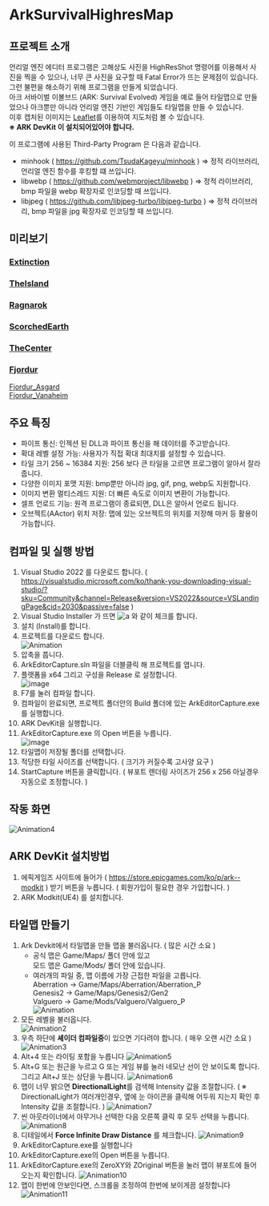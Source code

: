 # ArkSurvivalHighresMap

## 프로젝트 소개
언리얼 엔진 에디터 프로그램은 고해상도 사진을 HighResShot 명령어를 이용해서 사진을 찍을 수 있으나, 
너무 큰 사진을 요구할 때 Fatal Error가 뜨는 문제점이 있습니다.<br>
그런 불편을 해소하기 위해 프로그램을 만들게 되었습니다.<br>
아크 서바이벌 이볼브드 (ARK: Survival Evolved) 게임을 예로 들어 타일맵으로 만들었으나 아크뿐만 아니라 언리얼 엔진 기반인 게임들도 타일맵을 만들 수 있습니다.<br>
이후 캡처된 이미지는 [Leaflet](https://github.com/Leaflet/Leaflet)를 이용하여 지도처럼 볼 수 있습니다.<br>
**※ ARK DevKit 이 설치되어있어야 합니다.**

이 프로그램에 사용된 Third-Party Program 은 다음과 같습니다.
- minhook ( https://github.com/TsudaKageyu/minhook ) => 정적 라이브러리, 언리얼 엔진 함수를 후킹할 떄 쓰입니다.<br>
- libwebp ( https://github.com/webmproject/libwebp ) => 정적 라이브러리, bmp 파일을 webp 확장자로 인코딩할 때 쓰입니다.<br>
- libjpeg ( https://github.com/libjpeg-turbo/libjpeg-turbo ) => 정적 라이브러리, bmp 파일을 jpg 확장자로 인코딩할 때 쓰입니다.<br>

## 미리보기
### [Extinction](http://138.2.51.230:17875/Extinction/)
### [TheIsland](http://138.2.51.230:17875/TheIsland/)
### [Ragnarok](http://138.2.51.230:17875/Ragnarok/)
### [ScorchedEarth](http://138.2.51.230:17875/ScorchedEarth/)
### [TheCenter](http://138.2.51.230:17875/TheCenter/)
### [Fjordur](http://138.2.51.230:17875/Fjordur/)
[Fjordur_Asgard](http://138.2.51.230:17875/Fjordur_Asgard/)<br>
[Fjordur_Vanaheim](http://138.2.51.230:17875/Fjordur_Vanaheim/)

## 주요 특징
- 파이프 통신: 인젝션 된 DLL과 파이프 통신을 해 데이터를 주고받습니다.
- 확대 레벨 설정 가능: 사용자가 직접 확대 최대치를 설정할 수 있습니다.
- 타일 크기 256 ~ 16384 지원: 256 보다 큰 타일을 고르면 프로그램이 알아서 잘라줍니다.
- 다양한 이미지 포맷 지원: bmp뿐만 아니라 jpg, gif, png, webp도 지원합니다.
- 이미지 변환 멀티스레드 지원: 더 빠른 속도로 이미지 변환이 가능합니다.
- 셀프 언로드 기능: 원격 프로그램이 종료되면, DLL은 알아서 언로드 됩니다.
- 오브젝트(AActor) 위치 저장: 맵에 있는 오브젝트의 위치를 저장해 마커 등 활용이 가능합니다.
  
## 컴파일 및 실행 방법
1. Visual Studio 2022 를 다운로드 합니다. ( https://visualstudio.microsoft.com/ko/thank-you-downloading-visual-studio/?sku=Community&channel=Release&version=VS2022&source=VSLandingPage&cid=2030&passive=false )
2. Visual Studio Installer 가 뜨면 
![a](https://github.com/user-attachments/assets/d213d50a-fec8-4166-87e6-651e8fe761ce)
 와 같이 체크를 합니다.
3. 설치 (Install)를 합니다.
4. 프로젝트를 다운로드 합니다.<br>
![Animation](https://github.com/user-attachments/assets/3147cc4b-bb18-4b47-984a-1b770e501d3e)
5. 압축을 풉니다.
6. ArkEditorCapture.sln 파일을 더블클릭 해 프로젝트를 엽니다.
7. 플랫폼을 x64 그리고 구성을 Release 로 설정합니다.<br>
   ![image](https://github.com/user-attachments/assets/e7b9c243-21b0-4f86-b463-1903bd6934d9)
8. F7를 눌러 컴파일 합니다.
9. 컴파일이 완료되면, 프로젝트 폴더안의 Build 폴더에 있는 ArkEditorCapture.exe 를 실행합니다.
10. ARK DevKit을 실행합니다.
11. ArkEditorCapture.exe 의 Open 버튼을 누릅니다.<br>
![image](https://github.com/user-attachments/assets/097c288a-d346-42c5-8974-c24a50e78753)
12. 타일맵이 저장될 폴더를 선택합니다.
13. 적당한 타일 사이즈를 선택합니다. ( 크기가 커질수록 고사양 요구 )
14. StartCapture 버튼을 클릭합니다. ( 뷰포트 렌더링 사이즈가 256 x 256 아닐경우 자동으로 조정합니다. )
    
## 작동 화면
![Animation4](https://github.com/user-attachments/assets/d3f26cb1-082b-49bd-a1eb-9329839bd25b)

## ARK DevKit 설치방법
1. 에픽게임즈 사이트에 들어가 ( https://store.epicgames.com/ko/p/ark--modkit ) 받기 버튼을 누릅니다. ( 회원가입이 필요한 경우 가입합니다. )
2. ARK Modkit(UE4) 를 설치합니다.
   
## 타일맵 만들기
1. Ark Devkit에서 타일맵을 만들 맵을 불러옵니다. ( 많은 시간 소요 )
   - 공식 맵은 Game/Maps/ 폴더 안에 있고<br>모드 맵은 Game/Mods/ 폴더 안에 있습니다.
   - 여러개의 파일 중, 맵 이름에 가장 근접한 파일을 고릅니다.<br>
       Aberration -> Game/Maps/Aberration/Aberration_P<br>
       Genesis2 -> Game/Maps/Genesis2/Gen2<br>
       Valguero -> Game/Mods/Valguero/Valguero_P<br>
   ![Animation](https://github.com/user-attachments/assets/a66c5372-48b5-4164-892b-7638d4c64301)
2. 모든 레벨을 불러옵니다.<br>
   ![Animation2](https://github.com/user-attachments/assets/aa63dc5e-3f8a-431d-b407-ab0816eb8f07)
3. 우측 하단에 **셰이더 컴파일중**이 있으면 기다려야 합니다. ( 매우 오랜 시간 소요 )<br>
   ![Animation3](https://github.com/user-attachments/assets/82002671-a480-4584-b3b7-ad4f1bceb24c)
4. Alt+4 또는 라이팅 포함을 누릅니다
   ![Animation5](https://github.com/user-attachments/assets/b05246ac-afc8-40a8-8f71-451370fcb882)
5. Alt+G 또는 원근을 누르고 G 또는 게임 뷰를 눌러 네모난 선이 안 보이도록 합니다. 그리고 Alt+J 또는 상단을 누릅니다. 
   ![Animation6](https://github.com/user-attachments/assets/ec763ba5-0bcd-4e56-9ac7-06d6ae0eea05)
6. 맵이 너무 밝으면 **DirectionalLight**를 검색해 Intensity 값을 조절합니다. ( ※ DirectionalLight가 여러개인경우, 옆에 눈 아이콘을 클릭해 어두워 지는지 확인 후 Intensity 값을 조절합니다. )
   ![Animation7](https://github.com/user-attachments/assets/cecc2af1-2a48-4d83-a412-1fa65c58040a)
7. 씬 아웃라이너에서 아무거나 선택한 다음 오른쪽 클릭 후 모두 선택을 누릅니다.
   ![Animation8](https://github.com/user-attachments/assets/d7962cb6-20e7-4718-9dde-9c89a30cedad)
8. 디테일에서 **Force Infinite Draw Distance** 를 체크합니다.
   ![Animation9](https://github.com/user-attachments/assets/cec65d45-56b1-4248-bc51-bc43945381f6)
9. ArkEditorCapture.exe를 실행합니다
10. ArkEditorCapture.exe의 Open 버튼을 누릅니다.
11. ArkEditorCapture.exe의 ZeroXY와 ZOriginal 버튼을 눌러 맵이 뷰포트에 들어오는지 확인합니다.
    ![Animation10](https://github.com/user-attachments/assets/4ef76d1e-bffb-4803-8779-a4fe1ccf8f07)
12. 맵이 한번에 안보인다면, 스크롤을 조정하여 한번에 보이게끔 설정합니다
    ![Animation11](https://github.com/user-attachments/assets/ca1c1238-11ed-40bc-beba-1f719ac16815)
